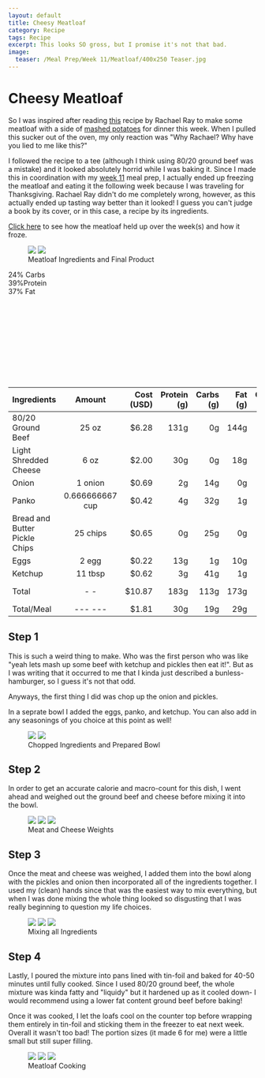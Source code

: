 ```yaml
---
layout: default
title: Cheesy Meatloaf
category: Recipe
tags: Recipe
excerpt: This looks SO gross, but I promise it's not that bad.   
image:
  teaser: /Meal Prep/Week 11/Meatloaf/400x250 Teaser.jpg
---
```


# Cheesy Meatloaf

So I was inspired after reading [this](https://www.rachaelraymag.com/recipe/cheeseburger-meatloaf-and-mashed-potatoes) recipe by Rachael Ray to make some meatloaf with a side of [mashed potatoes](http://underwriteyourlife.com/recipe%20failure/Red-Onion-Mashed-Potatoes/) for dinner this week. When I pulled this sucker out of the oven, my only reaction was "Why Rachael? Why have you lied to me like this?"

I followed the recipe to a tee (although I think using 80/20 ground beef was a mistake) and it looked absolutely horrid while I was baking it. Since I made this in coordination with my [week 11](http://underwriteyourlife.com/meal%20prep/Week-11/) meal prep, I actually ended up freezing the meatloaf and eating it the following week because I was traveling for Thanksgiving. Rachael Ray didn't do me completely wrong, however, as this actually ended up tasting way better than it looked! I guess you can't judge a book by its cover, or in this case, a recipe by its ingredients. 

[Click here](http://underwriteyourlife.com/meal%20prep/Week-11-Evaluation/) to see how the meatloaf held up over the week(s) and how it froze. 

<figure class="half">
	<img src="{{ site.url }}/images/Meal Prep/Week 11/Meatloaf/0 Ingredients.jpg">
	<img src="{{ site.url }}/images/Meal Prep/Week 11/Meatloaf/0.5 Final.jpg">
	<figcaption> Meatloaf Ingredients and Final Product </figcaption>
</figure>

<div class="c100 p24 big">
  <span>24% Carbs </span>
  <div class="slice">
    <div class="bar"></div>
    <div class="fill"></div>
  </div>
</div>

<div class="c100 p39 big">
  <span>39%Protein </span>
  <div class="slice">
    <div class="bar"></div>
    <div class="fill"></div>
  </div>
</div>

<div class="c100 p37 big">
  <span>37% Fat </span>
  <div class="slice">
    <div class="bar"></div>
    <div class="fill"></div>
  </div>
</div>

<br>
<br />
<br>
<br />
<br>
<br />
<br>
<br />
<br>
<br />

|	**Ingredients**	|	**Amount**		|	 **Cost (USD)** 	|	**Protein (g)**	|	**Carbs (g)**	|	**Fat (g)**	|	**Calories (kcal)**
|	:----------	|	:----------:		|	 ---------: 	|	 ---------: 	|	 ---------: 	|	 ---------: 	|	 ---------: 
|	80/20 Ground Beef	|	25	oz	|	 $6.28 	|	131g	|	0g	|	144g	|	1813 cal
|	Light Shredded Cheese	|	6	oz	|	 $2.00 	|	30g	|	0g	|	18g	|	270 cal
|	Onion	|	1	onion	|	 $0.69 	|	2g	|	14g	|	0g	|	44 cal
|	Panko	|	0.666666667	cup	|	 $0.42 	|	4g	|	32g	|	1g	|	147 cal
|	Bread and Butter Pickle Chips	|	25	chips	|	 $0.65 	|	0g	|	25g	|	0g	|	104 cal
|	Eggs 	|	2	egg	|	 $0.22 	|	13g	|	1g	|	10g	|	144 cal
|	Ketchup	|	11	tbsp	|	 $0.62 	|	3g	|	41g	|	1g	|	220 cal
|	Total	|	-	-	|	 $10.87 	|	183g	|	113g	|	173g	|	2741 cal
|	Total/Meal	|	---	---	|	 $1.81 	|	30g	|	19g	|	29g	|	457 cal

<h2> Step 1 </h2>

This is such a weird thing to make. Who was the first person who was like "yeah lets mash up some beef with ketchup and pickles then eat it!". But as I was writing that it occurred to me that I kinda just described a bunless-hamburger, so I guess it's not that odd. 

Anyways, the first thing I did was chop up the onion and pickles. 

In a seprate bowl I added the eggs, panko, and ketchup. You can also add in any seasonings of you choice at this point as well!

<figure class="half">
	<img src="{{ site.url }}/images/Meal Prep/Week 11/Meatloaf/1 Chopped.jpg">
	<img src="{{ site.url }}/images/Meal Prep/Week 11/Meatloaf/1.5 Bowl.jpg">
	<figcaption> Chopped Ingredients and Prepared Bowl </figcaption>
</figure>

<h2> Step 2 </h2>

In order to get an accurate calorie and macro-count for this dish, I went ahead and weighed out the ground beef and cheese before mixing it into the bowl. 

<figure class="third">
	<img src="{{ site.url }}/images/Meal Prep/Week 11/Meatloaf/2 Meat Weight.jpg">
	<img src="{{ site.url }}/images/Meal Prep/Week 11/Meatloaf/2.5 Size.jpg">
	<img src="{{ site.url }}/images/Meal Prep/Week 11/Meatloaf/2.7 Cheese Weight.jpg">
	<figcaption>  Meat and Cheese Weights </figcaption>
</figure>

<h2> Step 3 </h2>

Once the meat and cheese was weighed, I added them into the bowl along with the pickles and onion then incorporated all of the ingredients together. I used my (clean) hands since that was the easiest way to mix everything, but when I was done mixing the whole thing looked so disgusting that I was really beginning to question my life choices.  

<figure class="third">
	<img src="{{ site.url }}/images/Meal Prep/Week 11/Meatloaf/3 Mix.jpg">
	<img src="{{ site.url }}/images/Meal Prep/Week 11/Meatloaf/3.5 Mixed.jpg">
	<img src="{{ site.url }}/images/Meal Prep/Week 11/Meatloaf/3.7 Pan.jpg">
	<figcaption> Mixing all Ingredients </figcaption>
</figure>

<h2> Step 4 </h2>

Lastly, I poured the mixture into pans lined with tin-foil and baked for 40-50 minutes until fully cooked. Since I used 80/20 ground beef, the whole mixture was kinda fatty and "liquidy" but it hardened up as it cooled down- I would recommend using a lower fat content ground beef before baking!

Once it was cooked, I let the loafs cool on the counter top before wrapping them entirely in tin-foil and sticking them in the freezer to eat next week. Overall it wasn't too bad! The portion sizes (it made 6 for me) were a little small but still super filling. 

<figure class="third">
	<img src="{{ site.url }}/images/Meal Prep/Week 11/Meatloaf/4 Oven.jpg">
	<img src="{{ site.url }}/images/Meal Prep/Week 11/Meatloaf/4.5 Cooked.jpg">
	<img src="{{ site.url }}/images/Meal Prep/Week 11/Meatloaf/4.7 Final.jpg">
	<figcaption> Meatloaf Cooking </figcaption>
</figure>
